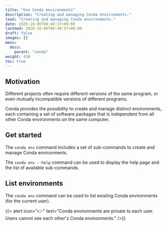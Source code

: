 ```yaml
---
title: "Use Conda environments"
description: "Creating and managing Conda environments."
lead: "Creating and managing Conda environments."
date: 2020-10-06T08:48:57+00:00
lastmod: 2020-10-06T08:48:57+00:00
draft: false
images: []
menu:
  docs:
    parent: "conda"
weight: 430
toc: true
---
```


## Motivation

Different projects often require different versions of the same program,
or even mutually incompatible versions of different programs.

Conda provides the possibility to create and manage distinct environments,
each containing a set of software packages that is independent from
all other Conda environments on the same computer.

## Get started

The `conda env` command includes a set of sub-commands to create and manage
Conda environments.

The `conda env --help` command can be used to display the help page and the
list of available sub-commands.

<!-- Screenshot -->

## List environments

The `conda env` command can be used to list existing Conda environments
(for the current user).

<!-- Screenshot -->

{{< alert icon="👉" text="Conda environments are private to each user. Users cannot see each other's Conda environments." />}}


<!-- Link definitions -->
